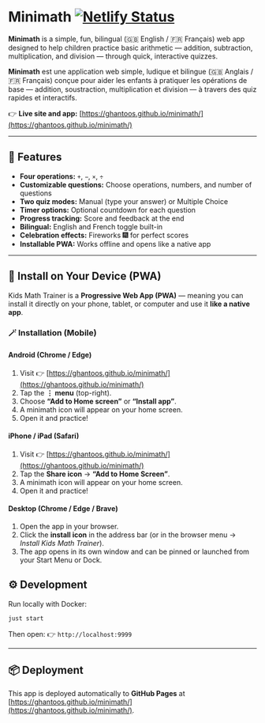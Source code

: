 # Minimath [![Netlify Status](https://api.netlify.com/api/v1/badges/8730dc2f-f4c5-4325-8a7a-3e5ef0428131/deploy-status)](https://app.netlify.com/projects/petitlab-minimath/deploys)

**Minimath** is a simple, fun, bilingual (🇬🇧 English / 🇫🇷 Français) web app designed to help children practice basic arithmetic — addition, subtraction, multiplication, and division — through quick, interactive quizzes.

**Minimath** est une application web simple, ludique et bilingue (🇬🇧 Anglais / 🇫🇷 Français) conçue pour aider les enfants à pratiquer les opérations de base — addition, soustraction, multiplication et division — à travers des quiz rapides et interactifs.

👉 **Live site and app:** [https://ghantoos.github.io/minimath/](https://ghantoos.github.io/minimath/)

---

## 🚀 Features

- **Four operations:** `+`, `−`, `×`, `÷`
- **Customizable questions:** Choose operations, numbers, and number of questions
- **Two quiz modes:** Manual (type your answer) or Multiple Choice
- **Timer options:** Optional countdown for each question
- **Progress tracking:** Score and feedback at the end
- **Bilingual:** English and French toggle built-in
- **Celebration effects:** Fireworks 🎆 for perfect scores
- **Installable PWA:** Works offline and opens like a native app

---

## 📲 Install on Your Device (PWA)

Kids Math Trainer is a **Progressive Web App (PWA)** — meaning you can install it directly on your phone, tablet, or computer and use it **like a native app**.

### 🪄 Installation (Mobile)

#### **Android (Chrome / Edge)**
1. Visit 👉 [https://ghantoos.github.io/minimath/](https://ghantoos.github.io/minimath/)
2. Tap the **⋮ menu** (top-right).
3. Choose **“Add to Home screen”** or **“Install app”**.
4. A minimath icon will appear on your home screen.
5. Open it and practice!

#### **iPhone / iPad (Safari)**
1. Visit 👉 [https://ghantoos.github.io/minimath/](https://ghantoos.github.io/minimath/)
2. Tap the **Share icon** → **“Add to Home Screen”**.
3. A minimath icon will appear on your home screen.
4. Open it and practice!

#### **Desktop (Chrome / Edge / Brave)**
1. Open the app in your browser.
2. Click the **install icon** in the address bar (or in the browser menu → *Install Kids Math Trainer*).
3. The app opens in its own window and can be pinned or launched from your Start Menu or Dock.

## ⚙️ Development

Run locally with Docker:

```bash
just start
```

Then open:
👉 `http://localhost:9999`

---

## 📦 Deployment

This app is deployed automatically to **GitHub Pages** at
[https://ghantoos.github.io/minimath/](https://ghantoos.github.io/minimath/).
